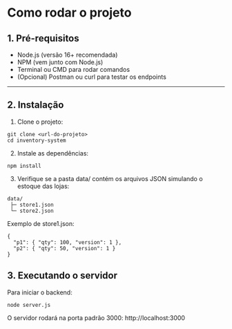 # Como rodar o projeto

## 1. Pré-requisitos
- Node.js (versão 16+ recomendada)  
- NPM (vem junto com Node.js)  
- Terminal ou CMD para rodar comandos  
- (Opcional) Postman ou curl para testar os endpoints  

---

## 2. Instalação

1. Clone o projeto:
```
git clone <url-do-projeto>
cd inventory-system
```

2. Instale as dependências:
```
npm install
```

3. Verifique se a pasta data/ contém os arquivos JSON simulando o estoque das lojas:

```
data/
 ├─ store1.json
 └─ store2.json
 ```

Exemplo de store1.json:
```
{
  "p1": { "qty": 100, "version": 1 },
  "p2": { "qty": 50, "version": 1 }
}
```

## 3. Executando o servidor

Para iniciar o backend:
```
node server.js
```

O servidor rodará na porta padrão 3000: http://localhost:3000
